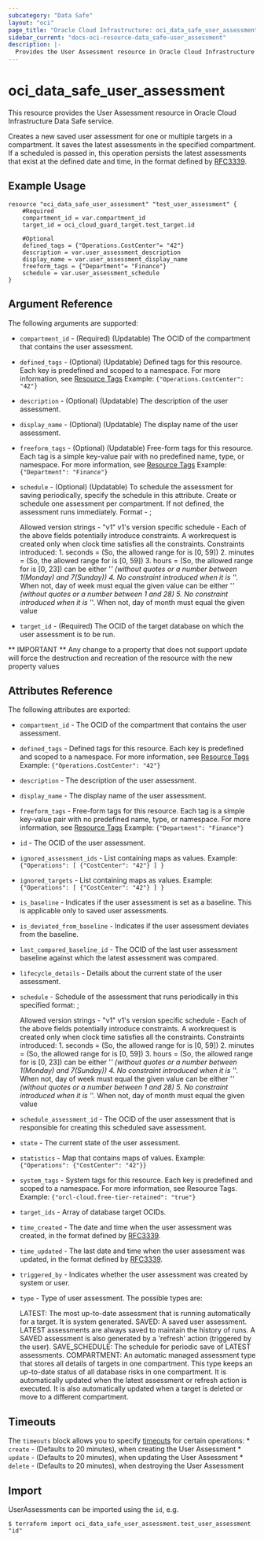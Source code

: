 ```yaml
---
subcategory: "Data Safe"
layout: "oci"
page_title: "Oracle Cloud Infrastructure: oci_data_safe_user_assessment"
sidebar_current: "docs-oci-resource-data_safe-user_assessment"
description: |-
  Provides the User Assessment resource in Oracle Cloud Infrastructure Data Safe service
---
```


# oci_data_safe_user_assessment
This resource provides the User Assessment resource in Oracle Cloud Infrastructure Data Safe service.

Creates a new saved user assessment for one or multiple targets in a compartment. It saves the latest assessments in the
specified compartment. If a scheduled is passed in, this operation persists the latest assessments that exist at the defined
date and time, in the format defined by [RFC3339](https://tools.ietf.org/html/rfc3339).


## Example Usage

```hcl
resource "oci_data_safe_user_assessment" "test_user_assessment" {
	#Required
	compartment_id = var.compartment_id
	target_id = oci_cloud_guard_target.test_target.id

	#Optional
	defined_tags = {"Operations.CostCenter"= "42"}
	description = var.user_assessment_description
	display_name = var.user_assessment_display_name
	freeform_tags = {"Department"= "Finance"}
	schedule = var.user_assessment_schedule
}
```

## Argument Reference

The following arguments are supported:

* `compartment_id` - (Required) (Updatable) The OCID of the compartment that contains the user assessment.
* `defined_tags` - (Optional) (Updatable) Defined tags for this resource. Each key is predefined and scoped to a namespace. For more information, see [Resource Tags](https://docs.cloud.oracle.com/iaas/Content/General/Concepts/resourcetags.htm)  Example: `{"Operations.CostCenter": "42"}` 
* `description` - (Optional) (Updatable) The description of the user assessment.
* `display_name` - (Optional) (Updatable) The display name of the user assessment.
* `freeform_tags` - (Optional) (Updatable) Free-form tags for this resource. Each tag is a simple key-value pair with no predefined name, type, or namespace. For more information, see [Resource Tags](https://docs.cloud.oracle.com/iaas/Content/General/Concepts/resourcetags.htm)  Example: `{"Department": "Finance"}` 
* `schedule` - (Optional) (Updatable) To schedule the assessment for saving periodically, specify the schedule in this attribute. Create or schedule one assessment per compartment. If not defined, the assessment runs immediately. Format - <version-string>;<version-specific-schedule>

	Allowed version strings - "v1" v1's version specific schedule -<ss> <mm> <hh> <day-of-week> <day-of-month> Each of the above fields potentially introduce constraints. A workrequest is created only when clock time satisfies all the constraints. Constraints introduced: 1. seconds = <ss> (So, the allowed range for <ss> is [0, 59]) 2. minutes = <mm> (So, the allowed range for <mm> is [0, 59]) 3. hours = <hh> (So, the allowed range for <hh> is [0, 23]) <day-of-week> can be either '*' (without quotes or a number between 1(Monday) and 7(Sunday)) 4. No constraint introduced when it is '*'. When not, day of week must equal the given value <day-of-month> can be either '*' (without quotes or a number between 1 and 28) 5. No constraint introduced when it is '*'. When not, day of month must equal the given value 
* `target_id` - (Required) The OCID of the target database on which the user assessment is to be run.


** IMPORTANT **
Any change to a property that does not support update will force the destruction and recreation of the resource with the new property values

## Attributes Reference

The following attributes are exported:

* `compartment_id` - The OCID of the compartment that contains the user assessment.
* `defined_tags` - Defined tags for this resource. Each key is predefined and scoped to a namespace. For more information, see [Resource Tags](https://docs.cloud.oracle.com/iaas/Content/General/Concepts/resourcetags.htm)  Example: `{"Operations.CostCenter": "42"}` 
* `description` - The description of the user assessment.
* `display_name` - The display name of the user assessment.
* `freeform_tags` - Free-form tags for this resource. Each tag is a simple key-value pair with no predefined name, type, or namespace. For more information, see [Resource Tags](https://docs.cloud.oracle.com/iaas/Content/General/Concepts/resourcetags.htm)  Example: `{"Department": "Finance"}` 
* `id` - The OCID of the user assessment.
* `ignored_assessment_ids` - List containing maps as values. Example: `{"Operations": [ {"CostCenter": "42"} ] }` 
* `ignored_targets` - List containing maps as values. Example: `{"Operations": [ {"CostCenter": "42"} ] }` 
* `is_baseline` - Indicates if the user assessment is set as a baseline. This is applicable only to saved user assessments.
* `is_deviated_from_baseline` - Indicates if the user assessment deviates from the baseline.
* `last_compared_baseline_id` - The OCID of the last user assessment baseline against which the latest assessment was compared.
* `lifecycle_details` - Details about the current state of the user assessment.
* `schedule` - Schedule of the assessment that runs periodically in this specified format: <version-string>;<version-specific-schedule>

	Allowed version strings - "v1" v1's version specific schedule -<ss> <mm> <hh> <day-of-week> <day-of-month> Each of the above fields potentially introduce constraints. A workrequest is created only when clock time satisfies all the constraints. Constraints introduced: 1. seconds = <ss> (So, the allowed range for <ss> is [0, 59]) 2. minutes = <mm> (So, the allowed range for <mm> is [0, 59]) 3. hours = <hh> (So, the allowed range for <hh> is [0, 23]) <day-of-week> can be either '*' (without quotes or a number between 1(Monday) and 7(Sunday)) 4. No constraint introduced when it is '*'. When not, day of week must equal the given value <day-of-month> can be either '*' (without quotes or a number between 1 and 28) 5. No constraint introduced when it is '*'. When not, day of month must equal the given value 
* `schedule_assessment_id` - The OCID of the user assessment that is responsible for creating this scheduled save assessment.
* `state` - The current state of the user assessment.
* `statistics` - Map that contains maps of values. Example: `{"Operations": {"CostCenter": "42"}}` 
* `system_tags` - System tags for this resource. Each key is predefined and scoped to a namespace. For more information, see Resource Tags. Example: `{"orcl-cloud.free-tier-retained": "true"}` 
* `target_ids` - Array of database target OCIDs.
* `time_created` - The date and time when the user assessment was created, in the format defined by [RFC3339](https://tools.ietf.org/html/rfc3339).
* `time_updated` - The last date and time when the user assessment was updated, in the format defined by [RFC3339](https://tools.ietf.org/html/rfc3339).
* `triggered_by` - Indicates whether the user assessment was created by system or user.
* `type` - Type of user assessment. The possible types are:

	LATEST: The most up-to-date assessment that is running automatically for a target. It is system generated. SAVED: A saved user assessment. LATEST assessments are always saved to maintain the history of runs. A SAVED assessment is also generated by a 'refresh' action (triggered by the user). SAVE_SCHEDULE: The schedule for periodic save of LATEST assessments. COMPARTMENT: An automatic managed assessment type that stores all details of targets in one compartment. This type keeps an up-to-date status of all database risks in one compartment. It is automatically updated when the latest assessment or refresh action is executed. It is also automatically updated when a target is deleted or move to a different compartment. 

## Timeouts

The `timeouts` block allows you to specify [timeouts](https://registry.terraform.io/providers/oracle/oci/latest/docs/guides/changing_timeouts) for certain operations:
	* `create` - (Defaults to 20 minutes), when creating the User Assessment
	* `update` - (Defaults to 20 minutes), when updating the User Assessment
	* `delete` - (Defaults to 20 minutes), when destroying the User Assessment


## Import

UserAssessments can be imported using the `id`, e.g.

```
$ terraform import oci_data_safe_user_assessment.test_user_assessment "id"
```

